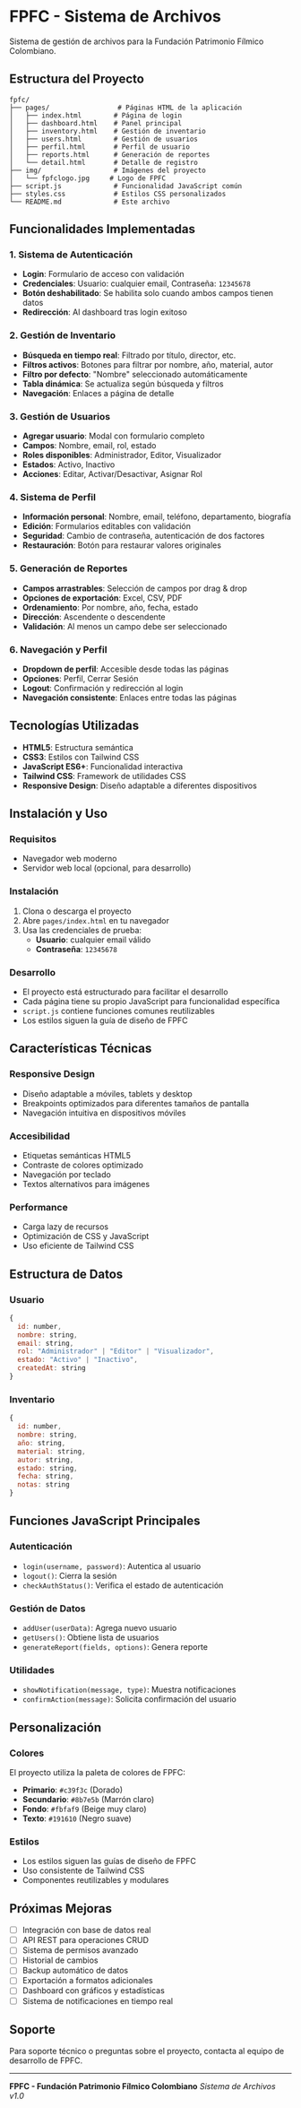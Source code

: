 # FPFC - Sistema de Archivos

Sistema de gestión de archivos para la Fundación Patrimonio Fílmico Colombiano.

## Estructura del Proyecto

```
fpfc/
├── pages/                 # Páginas HTML de la aplicación
│   ├── index.html        # Página de login
│   ├── dashboard.html    # Panel principal
│   ├── inventory.html    # Gestión de inventario
│   ├── users.html        # Gestión de usuarios
│   ├── perfil.html       # Perfil de usuario
│   ├── reports.html      # Generación de reportes
│   └── detail.html       # Detalle de registro
├── img/                  # Imágenes del proyecto
│   └── fpfclogo.jpg     # Logo de FPFC
├── script.js             # Funcionalidad JavaScript común
├── styles.css            # Estilos CSS personalizados
└── README.md             # Este archivo
```

## Funcionalidades Implementadas

### 1. Sistema de Autenticación
- **Login**: Formulario de acceso con validación
- **Credenciales**: Usuario: cualquier email, Contraseña: `12345678`
- **Botón deshabilitado**: Se habilita solo cuando ambos campos tienen datos
- **Redirección**: Al dashboard tras login exitoso

### 2. Gestión de Inventario
- **Búsqueda en tiempo real**: Filtrado por título, director, etc.
- **Filtros activos**: Botones para filtrar por nombre, año, material, autor
- **Filtro por defecto**: "Nombre" seleccionado automáticamente
- **Tabla dinámica**: Se actualiza según búsqueda y filtros
- **Navegación**: Enlaces a página de detalle

### 3. Gestión de Usuarios
- **Agregar usuario**: Modal con formulario completo
- **Campos**: Nombre, email, rol, estado
- **Roles disponibles**: Administrador, Editor, Visualizador
- **Estados**: Activo, Inactivo
- **Acciones**: Editar, Activar/Desactivar, Asignar Rol

### 4. Sistema de Perfil
- **Información personal**: Nombre, email, teléfono, departamento, biografía
- **Edición**: Formularios editables con validación
- **Seguridad**: Cambio de contraseña, autenticación de dos factores
- **Restauración**: Botón para restaurar valores originales

### 5. Generación de Reportes
- **Campos arrastrables**: Selección de campos por drag & drop
- **Opciones de exportación**: Excel, CSV, PDF
- **Ordenamiento**: Por nombre, año, fecha, estado
- **Dirección**: Ascendente o descendente
- **Validación**: Al menos un campo debe ser seleccionado

### 6. Navegación y Perfil
- **Dropdown de perfil**: Accesible desde todas las páginas
- **Opciones**: Perfil, Cerrar Sesión
- **Logout**: Confirmación y redirección al login
- **Navegación consistente**: Enlaces entre todas las páginas

## Tecnologías Utilizadas

- **HTML5**: Estructura semántica
- **CSS3**: Estilos con Tailwind CSS
- **JavaScript ES6+**: Funcionalidad interactiva
- **Tailwind CSS**: Framework de utilidades CSS
- **Responsive Design**: Diseño adaptable a diferentes dispositivos

## Instalación y Uso

### Requisitos
- Navegador web moderno
- Servidor web local (opcional, para desarrollo)

### Instalación
1. Clona o descarga el proyecto
2. Abre `pages/index.html` en tu navegador
3. Usa las credenciales de prueba:
   - **Usuario**: cualquier email válido
   - **Contraseña**: `12345678`

### Desarrollo
- El proyecto está estructurado para facilitar el desarrollo
- Cada página tiene su propio JavaScript para funcionalidad específica
- `script.js` contiene funciones comunes reutilizables
- Los estilos siguen la guía de diseño de FPFC

## Características Técnicas

### Responsive Design
- Diseño adaptable a móviles, tablets y desktop
- Breakpoints optimizados para diferentes tamaños de pantalla
- Navegación intuitiva en dispositivos móviles

### Accesibilidad
- Etiquetas semánticas HTML5
- Contraste de colores optimizado
- Navegación por teclado
- Textos alternativos para imágenes

### Performance
- Carga lazy de recursos
- Optimización de CSS y JavaScript
- Uso eficiente de Tailwind CSS

## Estructura de Datos

### Usuario
```javascript
{
  id: number,
  nombre: string,
  email: string,
  rol: "Administrador" | "Editor" | "Visualizador",
  estado: "Activo" | "Inactivo",
  createdAt: string
}
```

### Inventario
```javascript
{
  id: number,
  nombre: string,
  año: string,
  material: string,
  autor: string,
  estado: string,
  fecha: string,
  notas: string
}
```

## Funciones JavaScript Principales

### Autenticación
- `login(username, password)`: Autentica al usuario
- `logout()`: Cierra la sesión
- `checkAuthStatus()`: Verifica el estado de autenticación

### Gestión de Datos
- `addUser(userData)`: Agrega nuevo usuario
- `getUsers()`: Obtiene lista de usuarios
- `generateReport(fields, options)`: Genera reporte

### Utilidades
- `showNotification(message, type)`: Muestra notificaciones
- `confirmAction(message)`: Solicita confirmación del usuario

## Personalización

### Colores
El proyecto utiliza la paleta de colores de FPFC:
- **Primario**: `#c39f3c` (Dorado)
- **Secundario**: `#8b7e5b` (Marrón claro)
- **Fondo**: `#fbfaf9` (Beige muy claro)
- **Texto**: `#191610` (Negro suave)

### Estilos
- Los estilos siguen las guías de diseño de FPFC
- Uso consistente de Tailwind CSS
- Componentes reutilizables y modulares

## Próximas Mejoras

- [ ] Integración con base de datos real
- [ ] API REST para operaciones CRUD
- [ ] Sistema de permisos avanzado
- [ ] Historial de cambios
- [ ] Backup automático de datos
- [ ] Exportación a formatos adicionales
- [ ] Dashboard con gráficos y estadísticas
- [ ] Sistema de notificaciones en tiempo real

## Soporte

Para soporte técnico o preguntas sobre el proyecto, contacta al equipo de desarrollo de FPFC.

---

**FPFC - Fundación Patrimonio Fílmico Colombiano**
*Sistema de Archivos v1.0*
